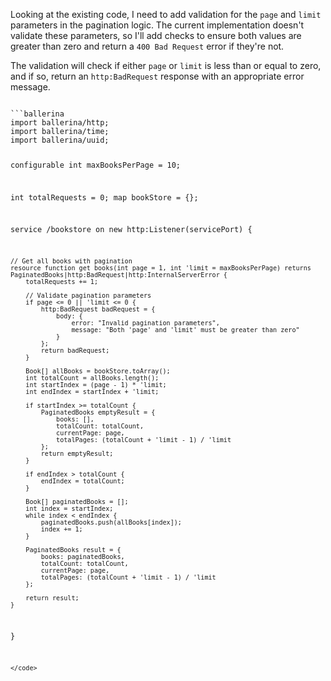 Looking at the existing code, I need to add validation for the `page` and `limit` parameters in the pagination logic. The current implementation doesn't validate these parameters, so I'll add checks to ensure both values are greater than zero and return a `400 Bad Request` error if they're not.

The validation will check if either `page` or `limit` is less than or equal to zero, and if so, return an `http:BadRequest` response with an appropriate error message.

<code filename="main.bal">
```ballerina
import ballerina/http;
import ballerina/time;
import ballerina/uuid;

configurable int maxBooksPerPage = 10;

int totalRequests = 0;
map<Book> bookStore = {};

service /bookstore on new http:Listener(servicePort) {

    // Get all books with pagination
    resource function get books(int page = 1, int 'limit = maxBooksPerPage) returns PaginatedBooks|http:BadRequest|http:InternalServerError {
        totalRequests += 1;

        // Validate pagination parameters
        if page <= 0 || 'limit <= 0 {
            http:BadRequest badRequest = {
                body: {
                    error: "Invalid pagination parameters",
                    message: "Both 'page' and 'limit' must be greater than zero"
                }
            };
            return badRequest;
        }

        Book[] allBooks = bookStore.toArray();
        int totalCount = allBooks.length();
        int startIndex = (page - 1) * 'limit;
        int endIndex = startIndex + 'limit;

        if startIndex >= totalCount {
            PaginatedBooks emptyResult = {
                books: [],
                totalCount: totalCount,
                currentPage: page,
                totalPages: (totalCount + 'limit - 1) / 'limit
            };
            return emptyResult;
        }

        if endIndex > totalCount {
            endIndex = totalCount;
        }

        Book[] paginatedBooks = [];
        int index = startIndex;
        while index < endIndex {
            paginatedBooks.push(allBooks[index]);
            index += 1;
        }

        PaginatedBooks result = {
            books: paginatedBooks,
            totalCount: totalCount,
            currentPage: page,
            totalPages: (totalCount + 'limit - 1) / 'limit
        };

        return result;
    }
}
```
</code>